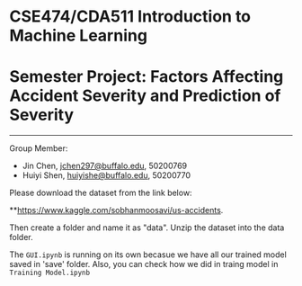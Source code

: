 # CSE474/CDA511 Introduction to Machine Learning
# Semester Project: Factors Affecting Accident Severity and Prediction of Severity
---------------------------------------

Group Member: 
- Jin Chen,    jchen297@buffalo.edu, 50200769
- Huiyi Shen,  huiyishe@buffalo.edu, 50200770   

Please download the dataset from the link below: 

**https://www.kaggle.com/sobhanmoosavi/us-accidents.

Then create a folder and name it as "data". Unzip the dataset into the data folder.

The `GUI.ipynb` is running on its own becasue we have all our trained model saved in 'save' folder.
Also, you can check how we did in traing model in `Training Model.ipynb`
